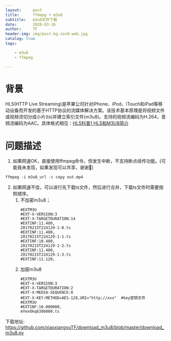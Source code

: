 ```yaml
---
layout:     post
title:      ffmepg + m3u8
subtitle:   m3u8文件下载
date:       2020-03-16
author:     TF
header-img: img/post-bg-ios9-web.jpg
catalog: true
tags:

    - m3u8
    - ffmpeg

---
```


# 背景
HLS(HTTP Live Streaming)是苹果公司针对iPhone、iPod、iTouch和iPad等移动设备而开发的基于HTTP协议的流媒体解决方案。该技术基本原理是将视频文件或视频流切分成小片(ts)并建立索引文件(m3u8)。支持的视频流编码为H.264，音频流编码为AAC。具体格式相见：[HLS科普1 HLS和M3U8简介](https://blog.csdn.net/cabbage2008/article/details/50522190 "HLS科普1 HLS和M3U8简介")

# 问题描述
1. 如果网速OK，直接使用ffmpeg命令，但发生中断，不支持断点续传功能。(可能我未发现，如果发现可以共享，谢谢🙏)
```
ffmpeg -i m3u8_url -c copy out.mp4
```
2. 如果网速不佳，可以进行先下载ts文件，然后进行合并，下载ts文件时需要按照顺序。
   1. 不加密m3u8；
         ```
        #EXTM3U
        #EXT-X-VERSION:3
        #EXT-X-TARGETDURATION:14
        #EXTINF:11.480, 
        20170215T224129-1-0.ts
        #EXTINF:11.480, 
        20170215T224129-1-1.ts
        #EXTINF:10.480, 
        20170215T224129-1-2.ts
        #EXTINF:11.400, 
        20170215T224129-1-3.ts
        #EXTINF:11.120, 
        ```
   2. 加密m3u8
        ```
        #EXTM3U
        #EXT-X-VERSION:3
        #EXT-X-TARGETDURATION:2
        #EXT-X-MEDIA-SEQUENCE:0
        #EXT-X-KEY:METHOD=AES-128,URI="http://xxx"  #key密钥文件
        #EXTM3U
        #EXTINF:10.000000,
        mYexOkq6386000.ts
        ```
下载地址:
https://github.com/xiaoxiangyuTF/download_m3u8/blob/master/download_m3u8.py
